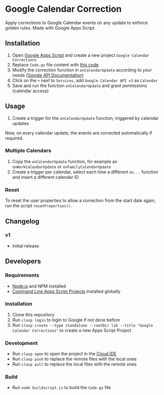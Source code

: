 # Google Calendar Correction

Apply corrections to Google Calendar events on any update to enforce golden rules. Made with Google Apps Script.

## Installation

1. Open [Google Apps Script](https://script.google.com/) and create a new project `Google Calendar Corrections`
2. Replace `Code.gs` file content with [this code](Code.gs)
3. Modify the correction function in `onCalendarUpdate` according to your needs ([Google API Documentation](https://developers.google.com/calendar/api/v3/reference/events))
4. Click on the `+` next to `Services`, add `Google Calendar API v3` as `Calendar`
5. Save and run the function `onCalendarUpdate` and grant permissions (calendar access)

## Usage

1. Create a trigger for the `onCalendarUpdate` function, triggered by calendar updates

Now, on every calendar update, the events are corrected automatically if required.

### Multiple Calendars

1. Copy the `onCalendarUpdate` function, for example as `onWorkCalendarUpdate` or `onFamilyCalendarUpdate`
2. Create a trigger per calendar, select each time a different `on...` function and insert a different calendar ID

### Reset

To reset the user properties to allow a correction from the start date again, run the script `resetProperties()`.

## Changelog

### v1

- Initial release

## Developers

### Requirements

* [Node.js](https://nodejs.org/) and NPM installed
* [Command Line Apps Script Projects](https://github.com/google/clasp) installed globally

### Installation

1. Clone this repository
2. Run `clasp login` to login to Google if not done before
3. Run `clasp create --type standalone --rootDir lib --title "Google Calendar Corrections"` to create a new Apps Script Project

### Development

* Run `clasp open` to open the project in the [Cloud IDE](https://script.google.com/)
* Run `clasp push` to replace the remote files with the local ones
* Run `clasp pull` to replace the local files with the remote ones

### Build

* Run `node buildscript.js` to build the `Code.gs` file
